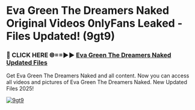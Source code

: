 # Eva Green The Dreamers Naked Original Videos 0nlyFans Leaked - Files Updated! (9gt9)

<h3>🔴 CLICK HERE 🌐==►► <a href="https://tinyurl.com/yckcrads" rel="nofollow">Eva Green The Dreamers Naked Updated Files</a></h3>

Get Eva Green The Dreamers Naked and all content. Now you can access all videos and pictures of Eva Green The Dreamers Naked. New Updated Files 2025!

[![9gt9](https://i.imgur.com/hpKpOFt.gif)](https://tinyurl.com/yckcrads)
